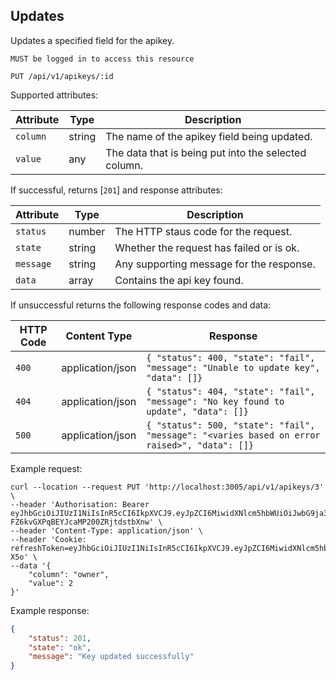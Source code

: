 ## Updates

Updates a specified field for the apikey.

`MUST be logged in to access this resource`

```plaintext
PUT /api/v1/apikeys/:id
```

Supported attributes:

| Attribute                | Type     | Description           |
|--------------------------|----------|-----------------------|
| `column`            | string | The name of the apikey field being updated. |
| `value`            | any | The data that is being put into the selected column. |

If successful, returns [`201`] and response attributes:

| Attribute                | Type     | Description           |
|--------------------------|----------|-----------------------|
| `status`            | number | The HTTP staus code for the request. |
| `state`            | string | Whether the request has failed or is ok. |
| `message`            | string | Any supporting message for the response. |
| `data`            | array | Contains the api key found. |

If unsuccessful returns the following response codes and data:

| HTTP Code                 | Content Type   | Response        |
|---------------------------|----------------|-----------------|
| `400`                     | application/json | `{ "status": 400, "state": "fail", "message": "Unable to update key", "data": []}`|
| `404`                     | application/json | `{ "status": 404, "state": "fail", "message": "No key found to update", "data": []}`|
| `500`                     | application/json | `{ "status": 500, "state": "fail", "message": "<varies based on error raised>", "data": []}`|

Example request:

```shell
curl --location --request PUT 'http://localhost:3005/api/v1/apikeys/3' \
--header 'Authorisation: Bearer eyJhbGciOiJIUzI1NiIsInR5cCI6IkpXVCJ9.eyJpZCI6MiwidXNlcm5hbWUiOiJwbG9ja3llckBnb29nbGVtYWlsLmNvbSIsImRpc3BsYXlfbmFtZSI6IlBhdWwiLCJsYXN0X2xvZ29uIjpudWxsLCJpYXQiOjE3MzI4MTEyMzksImV4cCI6MTczMjgxMTUzOX0.atG4qZVph6D-FZ6kvGXPqBEYJcaMP200ZRjtdstbXnw' \
--header 'Content-Type: application/json' \
--header 'Cookie: refreshToken=eyJhbGciOiJIUzI1NiIsInR5cCI6IkpXVCJ9.eyJpZCI6MiwidXNlcm5hbWUiOiJwbG9ja3llckBnb29nbGVtYWlsLmNvbSIsImRpc3BsYXlfbmFtZSI6IlBhdWwiLCJsYXN0X2xvZ29uIjpudWxsLCJpYXQiOjE3MzI4MTEyMzksImV4cCI6MTczMjg5NzYzOX0.iTsBe4MyyqWXUMxUBK9d2HDPg8tAFRGxRm3q2kz-X5o' \
--data '{
    "column": "owner",
    "value": 2
}'
```

Example response:

```json
{
    "status": 201,
    "state": "ok",
    "message": "Key updated successfully"
}
```